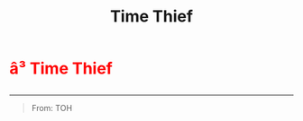 ﻿---
lang: en-US
title: Time Thief
prev:
next:
---

# <font color="red">â³ <b>Time Thief</b></font> <Badge text="Support" type="tip" vertical="middle"/>
---

> From: TOH
